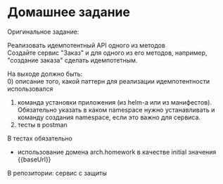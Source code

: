 # Домашнее задание

Оригинальное задание:

Реализовать идемпотентный API одного из методов  
Создайте сервис "Заказ" и для одного из его методов, например, "создание заказа" сделать идемпотетным.  
  
На выходе должно быть:  
0) описание того, какой паттерн для реализации идемпотентности использовался  
1) команда установки приложения (из helm-а или из манифестов). Обязательно указать в каком namespace нужно устанавливать и команду создания namespace, если это важно для сервиса.    
2) тесты в postman  
  
В тестах обязательно  
- использование домена arch.homework в качестве initial значения {{baseUrl}}  

В репозитории: сервис с защиты
